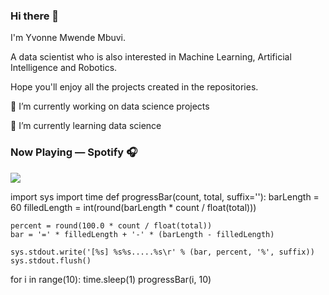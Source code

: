 ### Hi there 👋
I'm Yvonne Mwende Mbuvi.

A data scientist who is also interested in Machine Learning, Artificial Intelligence and Robotics.

Hope you'll enjoy all the projects created in the repositories.

🔭 I’m currently working on data science projects

🌱 I’m currently learning data science
### Now Playing — Spotify 🎧
<p>
<a href=”https://spotify-github-profile.vercel.app/api/view.svg?uid=0dyt0z4xdnug7teutmvub5la8&redirect=true">
<img src= "https://spotify-github-profile.vercel.app/api/view?uid=0dyt0z4xdnug7teutmvub5la8&cover_image=true&theme=default"/>
</a>
</p>
                                                                                                                           
import sys
import time
def progressBar(count, total, suffix=''):
    barLength = 60
    filledLength = int(round(barLength * count / float(total)))

    percent = round(100.0 * count / float(total))
    bar = '=' * filledLength + '-' * (barLength - filledLength)

    sys.stdout.write('[%s] %s%s.....%s\r' % (bar, percent, '%', suffix))
    sys.stdout.flush()

for i in range(10):
    time.sleep(1)
    progressBar(i, 10)

